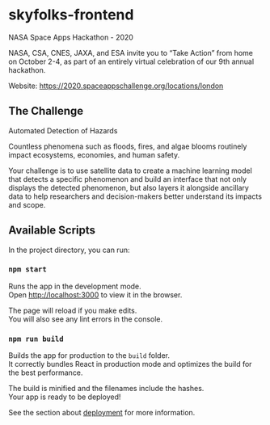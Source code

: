 # skyfolks-frontend

NASA Space Apps Hackathon - 2020

NASA, CSA, CNES, JAXA, and ESA invite you to “Take Action” from home on October 2-4, as part of an entirely virtual celebration of our 9th annual hackathon.

Website: https://2020.spaceappschallenge.org/locations/london

## The Challenge

Automated Detection of Hazards

Countless phenomena such as floods, fires, and algae blooms routinely impact ecosystems, economies, and human safety. 

Your challenge is to use satellite data to create a machine learning model that detects a specific phenomenon and build an interface that not only displays the detected phenomenon, but also layers it alongside ancillary data to help researchers and decision-makers better understand its impacts and scope.


## Available Scripts

In the project directory, you can run:

### `npm start`

Runs the app in the development mode.<br />
Open [http://localhost:3000](http://localhost:3000) to view it in the browser.

The page will reload if you make edits.<br />
You will also see any lint errors in the console.

### `npm run build`

Builds the app for production to the `build` folder.<br />
It correctly bundles React in production mode and optimizes the build for the best performance.

The build is minified and the filenames include the hashes.<br />
Your app is ready to be deployed!

See the section about [deployment](https://facebook.github.io/create-react-app/docs/deployment) for more information.

